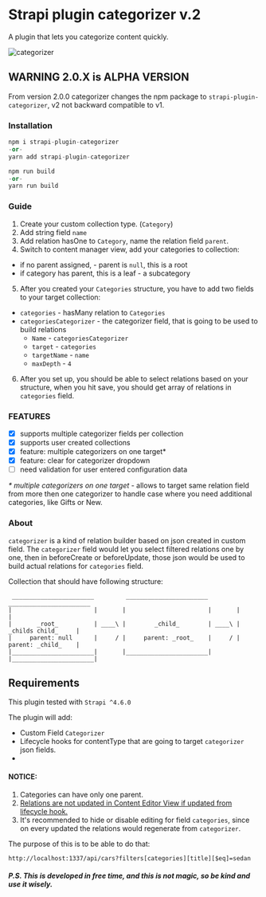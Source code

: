 # Strapi plugin categorizer v.2

A plugin that lets you categorize content quickly.

![categorizer](https://user-images.githubusercontent.com/1254168/215042671-6a87ac80-7f52-41a0-8aeb-3312b644a096.gif)

## WARNING 2.0.X is ALPHA VERSION

From version 2.0.0 categorizer changes the npm package to `strapi-plugin-categorizer`, v2 not backward compatible to v1.

### Installation

```py
npm i strapi-plugin-categorizer
-or-
yarn add strapi-plugin-categorizer
```

```py
npm run build
-or-
yarn run build
```

### Guide

1. Create your custom collection type. (`Category`)
2. Add string field `name`
3. Add relation hasOne to `Category`, name the relation field `parent`.
4. Switch to content manager view, add your categories to collection:

- if no parent assigned, - parent is `null`, this is a root
- if category has parent, this is a leaf - a subcategory

5. After you created your `Categories` structure, you have to add two fields to your target collection:

- `categories` - hasMany relation to `Categories`
- `categoriesCategorizer` - the categorizer field, that is going to be used to build relations
  - `Name` - `categoriesCategorizer`
  - `target` - `categories`
  - `targetName` - `name`
  - `maxDepth` - `4`

6. After you set up, you should be able to select relations based on your structure, when you hit save, you should get array of relations in `categories` field.

### FEATURES

- [x] supports multiple categorizer fields per collection
- [x] supports user created collections
- [x] feature: multiple categorizers on one target*
- [x] feature: clear for categorizer dropdown
- [ ] need validation for user entered configuration data

_* multiple categorizers on one target_ - allows to target same relation field from more then one categorizer to handle case where you need additional categories, like Gifts or New.

### About

`categorizer` is a kind of relation builder based on json created in custom field.
The `categorizer` field would let you select filtered relations one by one, then in beforeCreate or beforeUpdate, those json would be used to build actual relations for `categories` field.

Collection that should have following structure:
```
 _______________________         _______________________         _______________________
|                       |       |                       |       |                       |
|       _root_          | ____\ |        _child_        | ____\ |    _childs child_     |
|     parent: null      |     / |     parent: _root_    |     / |    parent: _child_    |
|_______________________|       |_______________________|       |_______________________|

```

## Requirements

This plugin tested with `Strapi ^4.6.0`

The plugin will add:

- Custom Field `Categorizer`
- Lifecycle hooks for contentType that are going to target `categorizer` json fields.
-

#### NOTICE:

1. Categories can have only one parent.
2. [Relations are not updated in Content Editor View if updated from lifecycle hook.](https://github.com/strapi/strapi/issues/15571)
3. It's recommended to hide or disable editing for field `categories`, since on every updated the relations would regenerate from `categorizer`.

The purpose of this is to be able to do that:

```
http://localhost:1337/api/cars?filters[categories][title][$eq]=sedan
```

##### P.S. This is developed in free time, and this is not magic, so be kind and use it wisely.
